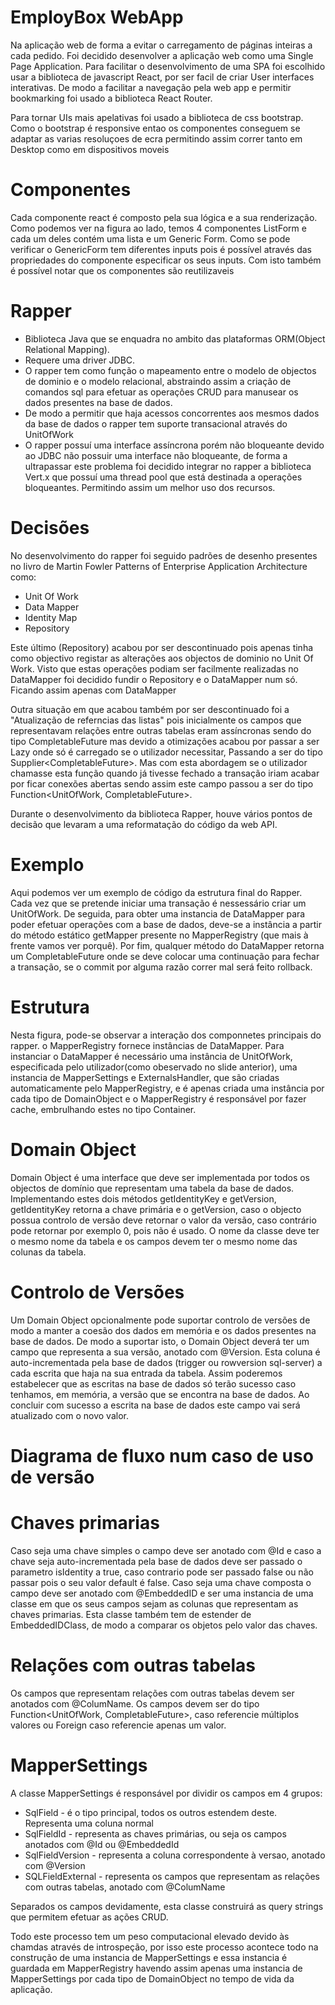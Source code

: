 # EmployBox WebApp

Na aplicação web de forma a evitar o carregamento de páginas inteiras a cada pedido. Foi decidido desenvolver a aplicação web como uma Single Page Application. Para facilitar o desenvolvimento de uma SPA foi escolhido usar a biblioteca de javascript React, por ser facil de criar User interfaces interativas. De modo a facilitar a navegação pela web app e permitir bookmarking foi usado a biblioteca React Router.

Para tornar UIs mais apelativas foi usado a biblioteca de css bootstrap.
Como o bootstrap é responsive entao os componentes conseguem se adaptar as varias resoluçoes de ecra permitindo assim correr tanto em Desktop como em dispositivos moveis

# Componentes

Cada componente react é composto pela sua lógica e a sua renderização.
Como podemos ver na figura ao lado, temos 4 componentes ListForm e cada um deles contém uma lista e um Generic Form. Como se pode verificar o GenericForm tem diferentes inputs pois é possível através das propriedades do componente especificar os seus inputs. Com isto também é possível notar que os componentes são reutilizaveis

# Rapper

* Biblioteca Java que se enquadra no ambito das plataformas ORM(Object Relational Mapping).
* Requere uma driver JDBC.
* O rapper tem como função o mapeamento entre o modelo de objectos de dominio e o modelo relacional, abstraindo assim a criação de comandos sql para efetuar as operações CRUD para manusear os dados presentes na base de dados.
* De modo a permitir que haja acessos concorrentes aos mesmos dados da base de dados o rapper tem suporte transacional através do UnitOfWork
* O rapper possuí uma interface assíncrona porém não bloqueante devido ao JDBC não possuir uma interface não bloqueante, de forma a ultrapassar este problema foi decidido integrar no rapper a biblioteca Vert.x que possuí uma thread pool que está destinada a operações bloqueantes. Permitindo assim um melhor uso dos recursos.

# Decisões

No desenvolvimento do rapper foi seguido padrões de desenho presentes no livro de Martin Fowler Patterns of Enterprise Application Architecture como: 
  * Unit Of Work
  * Data Mapper
  * Identity Map
  * Repository 

Este último (Repository) acabou por ser descontinuado pois apenas tinha como objectivo registar as alterações aos objectos de dominio no Unit Of Work. Visto que estas operações podiam ser facilmente realizadas no DataMapper foi decidido fundir o Repository e o DataMapper num só.
Ficando assim apenas com DataMapper

Outra situação em que acabou também por ser descontinuado foi a "Atualização de referncias das listas" pois inicialmente os campos que representavam relações entre outras tabelas eram assíncronas sendo do tipo CompletableFuture<List> mas devido a otimizações acabou por passar a ser Lazy onde só é carregado se o utilizador necessitar, Passando a ser do tipo Supplier<CompletableFuture<List>>. Mas com esta abordagem se o utilizador chamasse esta função quando já tivesse fechado a transação iriam acabar por ficar conexões abertas sendo assim este campo passou a ser do tipo Function<UnitOfWork, CompletableFuture<List>>.

Durante o desenvolvimento da biblioteca Rapper, houve vários pontos de decisão que levaram a uma reformatação do código da web API.

# Exemplo

Aqui podemos ver um exemplo de código da estrutura final do Rapper. 
Cada vez que se pretende iniciar uma transação é nessessário criar um UnitOfWork. De seguida, para obter uma instancia de DataMapper para poder efetuar operações com a base de dados, deve-se a instância a partir do método estático getMapper presente no MapperRegistry (que mais à frente vamos ver porquê). Por fim, qualquer método do DataMapper retorna um CompletableFuture onde se deve colocar uma continuação para fechar a transação, se o commit por alguma razão correr mal será feito rollback.

# Estrutura

Nesta figura, pode-se observar a interação dos componnetes principais do rapper. o MapperRegistry fornece instâncias de DataMapper. Para instanciar o DataMapper é necessário uma instância de UnitOfWork, especificada pelo utilizador(como obeservado no slide anterior), uma instancia de MapperSettings e ExternalsHandler, que são criadas automaticamente pelo MapperRegistry, e é apenas criada uma instância por cada tipo de DomainObject e o MapperRegistry é responsável por fazer cache, embrulhando estes no tipo Container.

# Domain Object

Domain Object é uma interface que deve ser implementada por todos os objectos de domínio que representam uma tabela da base de dados. Implementando estes dois métodos getIdentityKey e getVersion, getIdentityKey retorna a chave primária e o getVersion, caso o objecto possua controlo de versão deve retornar o valor da versão, caso contrário pode retornar por exemplo 0,
pois não é usado.
O nome da classe deve ter o mesmo nome da tabela e os campos devem ter o mesmo nome das colunas da tabela.

# Controlo de Versões

Um Domain Object opcionalmente pode suportar controlo de versões de modo a manter a coesão dos dados em memória e os dados presentes na base de dados. De modo a suportar isto, o Domain Object deverá ter um campo que representa a sua versão, anotado com @Version. Esta coluna é auto-incrementada pela base de dados (trigger ou rowversion sql-server) a cada escrita que haja na sua entrada da tabela.
Assim poderemos estabelecer que as escritas na base de dados só terão sucesso caso tenhamos, em memória, a versão que se encontra na base de dados.
Ao concluir com sucesso a escrita na base de dados este campo vai será atualizado com o novo valor. 

# Diagrama de fluxo num caso de uso de versão


# Chaves primarias

Caso seja uma chave simples o campo deve ser anotado com @Id e caso a chave seja auto-incrementada pela base de dados deve ser passado o parametro isIdentity a true, caso contrario pode ser passado false ou não passar pois o seu valor default é false.
Caso seja uma chave composta o campo deve ser anotado com @EmbeddedID e ser uma instancia de uma classe em que os seus campos sejam as colunas que representam as chaves primarias. Esta classe também tem de estender de EmbeddedIDClass, de modo a comparar os objetos pelo valor das chaves.

# Relações com outras tabelas

Os campos que representam relações com outras tabelas devem ser anotados com @ColumName.
Os campos devem ser do tipo Function<UnitOfWork, CompletableFuture<T>>, caso referencie múltiplos valores ou Foreign<T> caso referencie apenas um valor.

#  MapperSettings

A classe MapperSettings é responsável por dividir os campos em 4 grupos:
* SqlField - é o tipo principal, todos os outros estendem deste. Representa uma coluna normal
* SqlFieldId - representa as chaves primárias, ou seja os campos anotados com @Id ou @EmbeddedId
* SqlFieldVersion - representa a coluna correspondente à versao, anotado com @Version
* SQLFieldExternal - representa os campos que representam as relações com outras tabelas, anotado com @ColumName

Separados os campos devidamente, esta classe construirá as query strings que permitem efetuar as ações CRUD.

Todo este processo tem um peso computacional elevado devido às chamdas através de introspeção, por isso este processo acontece todo na construção de uma instancia de MapperSettings e essa instancia é guardada em MapperRegistry havendo assim apenas uma instancia de MapperSettings por cada tipo de DomainObject no tempo de vida da aplicação.



